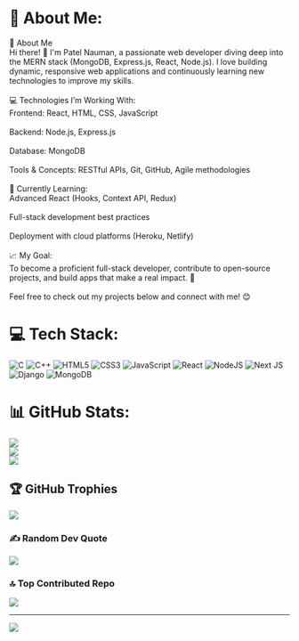 # 💫 About Me:
🚀 About Me<br>Hi there! 👋 I'm Patel Nauman, a passionate web developer diving deep into the MERN stack (MongoDB, Express.js, React, Node.js). I love building dynamic, responsive web applications and continuously learning new technologies to improve my skills.<br><br>💻 Technologies I’m Working With:<br>Frontend: React, HTML, CSS, JavaScript<br><br>Backend: Node.js, Express.js<br><br>Database: MongoDB<br><br>Tools & Concepts: RESTful APIs, Git, GitHub, Agile methodologies<br><br>🌱 Currently Learning:<br>Advanced React (Hooks, Context API, Redux)<br><br>Full-stack development best practices<br><br>Deployment with cloud platforms (Heroku, Netlify)<br><br>📈 My Goal:<br>To become a proficient full-stack developer, contribute to open-source projects, and build apps that make a real impact. 🚀<br><br>Feel free to check out my projects below and connect with me! 😊

# 💻 Tech Stack:
![C](https://img.shields.io/badge/c-%2300599C.svg?style=for-the-badge&logo=c&logoColor=white) ![C++](https://img.shields.io/badge/c++-%2300599C.svg?style=for-the-badge&logo=c%2B%2B&logoColor=white) ![HTML5](https://img.shields.io/badge/html5-%23E34F26.svg?style=for-the-badge&logo=html5&logoColor=white) ![CSS3](https://img.shields.io/badge/css3-%231572B6.svg?style=for-the-badge&logo=css3&logoColor=white) ![JavaScript](https://img.shields.io/badge/javascript-%23323330.svg?style=for-the-badge&logo=javascript&logoColor=%23F7DF1E) ![React](https://img.shields.io/badge/react-%2320232a.svg?style=for-the-badge&logo=react&logoColor=%2361DAFB) ![NodeJS](https://img.shields.io/badge/node.js-6DA55F?style=for-the-badge&logo=node.js&logoColor=white) ![Next JS](https://img.shields.io/badge/Next-black?style=for-the-badge&logo=next.js&logoColor=white) ![Django](https://img.shields.io/badge/django-%23092E20.svg?style=for-the-badge&logo=django&logoColor=white) ![MongoDB](https://img.shields.io/badge/MongoDB-%234ea94b.svg?style=for-the-badge&logo=mongodb&logoColor=white)
# 📊 GitHub Stats:
![](https://github-readme-stats.vercel.app/api?username=NaumanPtl&theme=dark&hide_border=false&include_all_commits=false&count_private=false)<br/>
![](https://nirzak-streak-stats.vercel.app/?user=NaumanPtl&theme=dark&hide_border=false)<br/>
![](https://github-readme-stats.vercel.app/api/top-langs/?username=NaumanPtl&theme=dark&hide_border=false&include_all_commits=false&count_private=false&layout=compact)

## 🏆 GitHub Trophies
![](https://github-profile-trophy.vercel.app/?username=NaumanPtl&theme=radical&no-frame=false&no-bg=true&margin-w=4)

### ✍️ Random Dev Quote
![](https://quotes-github-readme.vercel.app/api?type=horizontal&theme=radical)

### 🔝 Top Contributed Repo
![](https://github-contributor-stats.vercel.app/api?username=NaumanPtl&limit=5&theme=dark&combine_all_yearly_contributions=true)

---
[![](https://visitcount.itsvg.in/api?id=NaumanPtl&icon=0&color=0)](https://visitcount.itsvg.in)

<!-- Proudly created with GPRM ( https://gprm.itsvg.in ) -->
